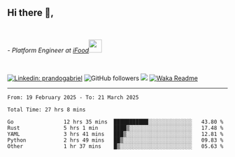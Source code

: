 <h2>Hi there  👋,</h2> </br>

<p><em>- Platform Engineer at <a href="https://www.ifood.com.br/">iFood</a><img src="https://media.giphy.com/media/WUlplcMpOCEmTGBtBW/giphy.gif" width="30"> 
</em></p></br>


[![Linkedin: prandogabriel](https://img.shields.io/badge/-prandogabriel-blue?style=flat-square&logo=Linkedin&logoColor=white&link=https://www.linkedin.com/in/prandogabriel/)](https://www.linkedin.com/in/prandogabriel)
![GitHub followers](https://img.shields.io/github/followers/prandogabriel?label=Follow&style=social)
![](https://visitor-badge.glitch.me/badge?page_id=prandogabriel.prandogabriel)
[![Waka Readme](https://github.com/prandogabriel/prandogabriel/actions/workflows/update-stats.yml.yml/badge.svg)](https://github.com/prandogabriel/prandogabriel/actions/workflows/update-stats.yml.yml)

---

<!--START_SECTION:waka-->

```golang
From: 19 February 2025 - To: 21 March 2025

Total Time: 27 hrs 8 mins

Go                12 hrs 35 mins  ███████████░░░░░░░░░░░░░░   43.80 %
Rust              5 hrs 1 min     ████▒░░░░░░░░░░░░░░░░░░░░   17.48 %
YAML              3 hrs 41 mins   ███▒░░░░░░░░░░░░░░░░░░░░░   12.81 %
Python            2 hrs 49 mins   ██▒░░░░░░░░░░░░░░░░░░░░░░   09.83 %
Other             1 hr 37 mins    █▒░░░░░░░░░░░░░░░░░░░░░░░   05.63 %
```

<!--END_SECTION:waka-->
